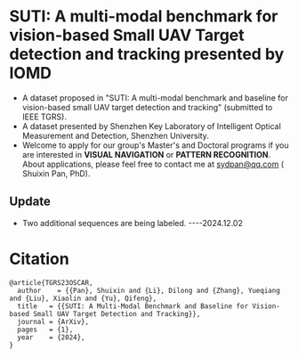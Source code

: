 # SUTI: A multi-modal benchmark for vision-based Small UAV Target detection and tracking presented by IOMD
* A dataset proposed in "SUTI: A multi-modal benchmark and baseline for vision-based small UAV target detection and tracking" (submitted to IEEE TGRS).
* A dataset presented by Shenzhen Key Laboratory of Intelligent Optical Measurement and Detection, Shenzhen University.
* Welcome to apply for our group's Master's and Doctoral programs if you are interested in **VISUAL NAVIGATION** or **PATTERN RECOGNITION**. About applications, please feel free to contact me at sydpan@qq.com ( Shuixin Pan, PhD).
## Update
* Two additional sequences are being labeled. ----2024.12.02

# Citation
```
@article{TGRS23OSCAR,
  author    = {{Pan}, Shuixin and {Li}, Dilong and {Zhang}, Yueqiang and {Liu}, Xiaolin and {Yu}, Qifeng},
  title   = {{SUTI: A Multi-Modal Benchmark and Baseline for Vision-based Small UAV Target Detection and Tracking}},
  journal = {ArXiv},
  pages   = {1},
  year    = {2024},
}
```
